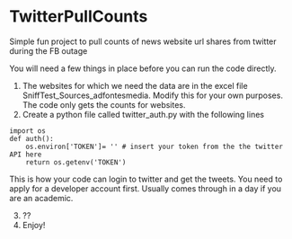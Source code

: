# TwitterPullCounts
Simple fun project to pull counts of news website url shares from twitter during the FB outage

You will need a few things in place before you can run the code directly.

1) The websites for which we need the data are in the excel file SniffTest_Sources_adfontesmedia. Modify this for your own purposes. The code only gets the counts for websites.
2) Create a python file called twitter_auth.py with the following lines

```
import os
def auth():
    os.environ['TOKEN']= '' # insert your token from the the twitter API here
    return os.getenv('TOKEN')
```

This is how your code can login to twitter and get the tweets. You need to apply for a developer account first. Usually comes through in a day if you are an academic.

3) ??
4) Enjoy!
